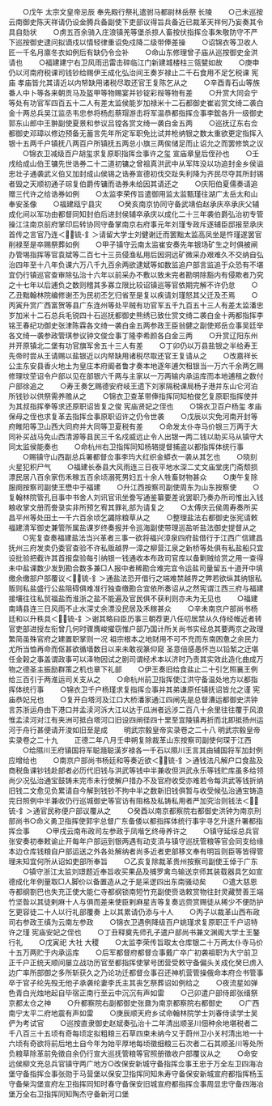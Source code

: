 <!-- { "loadSidebar": true } -->
　　○戊午  太宗文皇帝忌辰  奉先殿行祭礼遣驸马都尉林岳祭  长陵
　　○己未巡按云南御史陈天祥请仍设金腾兵备副使下吏部议得旨兵备近已裁革天祥何乃妄奏其令具自劾状
　　○虏五百余骑入庄浪镇羌等堡杀掠人畜按伏指挥佥事朱敬防守不严下巡按御史逮问拟谪戍以情轻律重诏免戍降二级带俸差操
　　○诏锦衣等卫收人匠一千名月廪冬衣如例后有缺仍令佥补
　　○命山东修理曾子庙从巡按御史金洪请也
　　○福建建宁右卫风雨迅雷击碎临江门新建城楼柱三瓴甓如故
　　○庚申仍以河南府税课司钱钞给赐伊王成化弘治间王奏岁禄止二千石食用不足乞税课  宪庙  孝庙皆允其请近以内帑缺用诸税尽取还官王复陈乞从之
　　○辛酉青石山等族番人中卜等各来朝贡马及盔甲等物赐宴并钞锭彩叚等物有差
　　○升赏大同会宁等处有功官军四百五十二人有差太监侯能岁加禄米十二石都御史崔岩赏文绮二袭白金十两总兵吴江监丞韦忠参将杨彪蔡瑁游击将军温恭都指挥佥事李鋐各升一级御史郭东山郎中王翀副使夏景和参议吕镗各赏文绮一袭白金五两
　　○巡抚辽东右佥都御史邓璋以修边预备无蓄言先年所定军职免比试并枪纳银之数太重欲更定指挥入银十五两千户镇抚八两百户所镇抚五两总小旗三两俟储足而止诏允之而罢修筑之议
　　○锦衣卫减级百户胡玺求复原职指挥佥事许之玺  宣庙章皇后侄孙也
　　○壬戌给成山伯王镛先世诰券二十二道初镛之曾祖真洪武中从军阵没以功追封金乡侯谥忠壮子通袭武义伯又加封成山侯锡之诰券宣德初伐交趾失利降为齐民尽夺其所封锡者毁之天顺初通子琮复伯爵传镛而诰券未给因其请还之
　　○庆阳伯夏儒奏请追赠三代许之给诰券如例
　　○太监李荣传旨遣御用监太监甄瑾往湖广太岳太和山奉安圣像
　　○福建瓯宁县灾
　　○癸亥南京协同守备武靖伯赵承庆卒承庆父辅成化间以军功由都督同知封伯后进封侯辅卒承庆以成化二十三年袭伯爵弘治初专管操江注南京前府掌印后转协同守备掌南京右府事元年刘瑾专政斥逐辅臣邸报至承庆首传之言官乃连＜锍-釒＞请留大学士刘健谢迁而罢黜太监高凤坐是忤瑾遂罢官削禄至是卒赐祭葬如例
　　○甲子镇守云南太监崔安奏先年银场矿生之时俱被闸办管埸指挥等官袁斌等二百七十三员侵渔私用后因洞远矿微采办艰难久不交纳自弘治四年至十八年负课六万八千九百余两欲逮斌等如数监追户部言监追于众恐有不堪宜仍行镇巡官查审除弘治十六年以前采办不敷以致未完者勘明除豁内有侵欺者乃究之十七年以后逋负之数则稽其多寡立限比较诏镇巡等官依期完解不许仍怠
　　○乙丑黜翰林院编修谢丕为民初丕乞归省至是复以疾请刘瑾怒其父迁及丕焉
　　○丙寅升赏广西富贺等县广东连州等处平贼有功官军五千九百五十三人有差太监潘忠岁加米十二石总兵毛锐四十石巡抚都御史熊绣已致仕赏文绮二袭白金十两都指挥李铭王春纪功御史张津陈霖各文绮一袭白金五两参政王臣翁健之副使郑岳佥事吴廷举各文绮一袭参政管琪参议钟文俊佥事丁隆李希颜各白金三两
　　○升赏辽阳东州并开原镇北二堡有功官旗军舍五十三人有差
　　○丁卯仍以万县盐银之半给寿王  先帝时尝从王请赐以盐银近以内帑缺用诸税尽取还官王复请从之
　　○改嘉祥长公主东安县香火地土为皇庄本府阍者鲁才奏本地逐年逋欠租银当一万六千余两乞赐修理坟茔诏令户部以见在部银六千两与主家以一万两输内承运库而本地逋租之数付户部徐追之
　　○寿王奏乞赐德安府岐王遗下刘家隔税课局杨子港并东山仑河泊所钱钞以供祭需养赡从之
　　○锦衣卫查革带俸指挥同知柏俊乞复原职指挥使并为其叔指挥拳等求还原职诏皆复之俊  宪庙贤妃之侄也
　　○锦衣卫百户杨玺  孝庙保母之侄也求复革去指挥佥事原职诏许之仍令世袭
　　○戊辰以灾免河南开封等府睢阳等卫山西大同府并大同等卫夏税有差
　　○命发太仆寺马价银三万两于大同补买战马免山西清源等县民三千名戍威远止令人出银一两二钱以助买马从镇守大同太监侯能奏也
　　○命杭州右卫指挥同知杨辂提督捕盗以都指挥体统行事
　　○赐镇守山西副总兵署都督佥事李玙大红织金蟒衣一袭从其乞也
　　○晓刻火星犯积尸气
　　○福建长泰县大风雨连三日夜平地水深二丈文庙堂庑门斋颓损漂民居八百余家伤禾稼五百余顷溺死男妇五十余人牲畜财物甚众
　　○庚午复除服阕按察司副使王懋中于福建
　　○升江西按察司副使周东为山东按察使
　　○复翰林院管孔目事中书舍人刘讯官讯坐誊写通鉴纂要差讹罢职乃奏办所司惟出入钱粮收掌文册而誊录实非所预乞宥其罪礼部为请复之
　　○太傅庆云侯周寿奏所买昌平州等处田土一千六百余顷乞蠲除粮草从之
　　○整理盐法右都御史张宪请敕福建清军御史兼管所属盐课岁终奏报并令巡海副使带理巡盐听盐法御史提督从之
　　○宪复查奏福建盐法当兴革者三事一欲将福兴漳泉四府盐借行于江西广信建昌抚州三府发卖仍委官查验不许私贩越界一漳之柳营江泉之新桥等处俱有私盐船只宜设批验把截许其首报盘验每引纳银一钱通收本布政司官库以备剿贼给赏之用一查得未中盐课数少发到勘合数多兼□人报中者稀勘合难完宜令运盐司量留五十道开中填缴余缴部户部覆议＜锍-釒＞通盐法恐开借行之端难禁越界之弊若欲纵其纳银私贩则私盐盛行公盐阻碍俱难准行独查缴勘合宜依所奏诏从之然宪谓江西三府与福建接壤往往私贸福盐而淮浙之盐不能遍及官民俱不获利则亦未为无见也
　　○福建南靖县连三日风雨不止水深丈余漂没民居及禾稼甚众
　　○辛未南京户部尚书杨廷和以升秩具＜锍-釒＞谢其略曰臣历事三朝荐更八任叨居禁从久侍经帷近者转官吏部进授左衔曾几何时骤膺峻擢窃惟户部乃国计所关尚书实经总其要两京之政理繁简虽殊官府之建置职掌则一况  祖宗根本之地财用不可不充而东南困惫之余民力尤所当恤再命而伛甚欲循墙数日以来未敢视篆仰窥  圣意倍感愚怀岂以铅椠之迂堪任金榖之事盖谓政事可以泽物因试之剧司谓经术本以济时乃责其实效此造化曲成万物之德圣主振励群策之机也章下礼部
　　○伊王奏旧给食盐止二十引乞照襄王例给三百引于两淮运司关支从之
　　○命杭州前卫指挥使江洪守备温处地方以都指挥体统行事
　　○锦衣卫千户杨瑾求复指挥佥事并其弟谦原任镇抚诏皆允之谨  宪庙恭妃兄也
　　○复开白塔河及江口大桥潘家通江四闸先是总督漕运都御史洪钟言苏浙运舟由下港口并孟渎河泝大江以达于瓜洲者远涉二百八十余里往往覆于风浪惟孟渎河对江有夹洲可抵白塔河口旧设四闸径四十里至宜陵镇再折而北即抵扬州运河于舟行甚便请开浚如旧至是成
　　明武宗毅皇帝实录卷之二十八
明武宗毅皇帝实录卷之二十九
　　正德二年八月壬申朔复除裁革山东按察司副使何琛于江西
　　○给隰川王府镇国将军聪瀡聪潢岁禄各一千石以隰川王言其由辅国将军加封例应增给也
　　○南京户部尚书杨廷和等奏近欲＜锍-釒＞通钱法凡解户口食盐及商税鱼课钞钱赴部者必历代旧钱与洪武等钱中半兼收但洪武永乐等钱贮库虽多给领尚少况弘治通宝鼓铸未完市未行使解户措办不及官府收受亦难若令每洪武等钱折纳旧钱二文愈见负累请自今解到钱钞不拘中半之数新旧钱俱暂与收受候弘治通宝铸造完日照例中半兼收仍行巡城御史等官访有阻格及私铸私用者严加究治则钱法＜锍-釒＞通官民称便户部议覆从之
　　○癸酉以南京都察院右都御史洪钟为南京刑部尚书○命义勇卫指挥使郭宇总督广东备倭以都指挥体统行事宇寻乞升遂升署都指挥佥事
　　○甲戌云南布政司左参政于凤喈乞终毋养许之
　　○镇守延绥总兵官张安奏初奉敕谕止开每年户部运到银两遇有动支湏与镇守巡抚管粮等官会同支给缘本边仓库钱粮自户部运送之外各处解纳者尚多近者吏部移文奉有明旨则臣等皆得管理未知宜何所从诏如吏部所奉旨
　　○乙亥复除裁革贵州按察司副使王倬于广东
　　○镇守浙江太监刘璟题近奉旨收买果品及捕罗禽鸟输送京师其装载器具乞如宣德成化年例量取□人脚价以备置造从之于是采逻四出东南骚动矣
　　○遣大慈恩寺都纲劄巴也失充正使大能仁寺都纲锁南短竹充副使赍诰敕赏物往封灵藏赞善王端竹坚昝以其徒剌麻十人与俱而差来使臣剌麻星吉等复奏远赍赏赐徒从稀少不便防护乞更容徒二十人以行礼部覆奏  上以其累请仍添与十人
　　○丙子以裁革山西布政司右参政王缜为云南左参政
　　○锦衣卫遇例降级百户姚瑾求复原职正千户诏特许之瑾  宪庙安妃之侄也
　　○丁丑释奠先师孔子遣户部尚书兼文渊阁大学士王鏊行礼
　　○戊寅祀  大社  大稷
　　○太监李荣传旨取太仓库银二十万两太仆寺马价十五万两贮于内承运库
　　○后军都督府都督佥事戴广卒广初袭祖职为大宁前卫正千户正统天顺间屡立战功历官至都指挥使掌号团营受敕守备偏头关成化癸巳虏入边广率所部御之多所斩获久之乃论功迁都督佥事召还神机营管操俄命本府佥书管事卒于官子纶先殁无他子承袭纶妻李氏主其丧乞祭葬诏如例给之
　　○夜流星如弹色青白光烛地起自毕宿正南行至云中沉沉有声如雷
　　○己卯遣户部侍郎张缙祭京都太仓之神
　　○升都察院右副都御史张鼐为南京都察院右都御史
　　○广西南宁太平二府地震有声如雷
　　○庚辰顺天府乡试命翰林院学士刘春侍读学士吴俨为考试官
　　○巡按直隶御史赵斌奏弘治十二年清出顺圣川佃种余地堪税者二千八百三十五顷有奇每顷定拟粗粮三石草四束未纳今又于蔚州卫小关村清出地一十六顷有奇欲将前后地土自今年为始平厚地每顷徵细粮三石次者二石其顺圣川等处所负粮草除革前免徵自余仍行宣大巡抚管粮等官照册徵收户部覆议从之
　　○命安远侯柳文充总兵官镇守两广地方○改保安新城守备指挥佥事王忠于万全左卫四海冶堡守备指挥佥事张勋于马营堡以保安卫指挥同知朱寿守备保安新城宣府都指挥杨玉守备柴沟堡宣府左卫指挥同知时春守备保安旧城宣府都指挥佥事周显忠守备四海冶堡万全右卫指挥同知陶杰守备新河口堡
